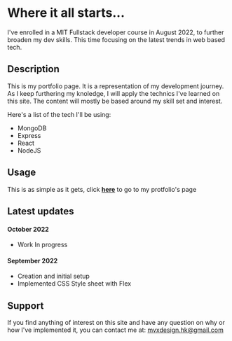 # Where it all starts...

I've enrolled in a MIT Fullstack developer course in August 2022, to further broaden my dev skills. This time focusing on the latest trends in web based tech. 

## Description

This is my portfolio page. It is a representation of my development journey. As I keep furthering my knoledge, I will apply the technics I've learned on this site. The content will mostly be based around my skill set and interest.

Here's a list of the tech I'll be using:
* MongoDB
* Express
* React
* NodeJS

## Usage

This is as simple as it gets, click **[here](https://mike-veilleux.github.io)** to go to my protfolio's page

## Latest updates

#### October 2022
* Work In progress

#### September 2022
* Creation and initial setup
* Implemented CSS Style sheet with Flex

## Support

If you find anything of interest on this site and have any question on why or how I've implemented it, you can contact me at: mvxdesign.hk@gmail.com


